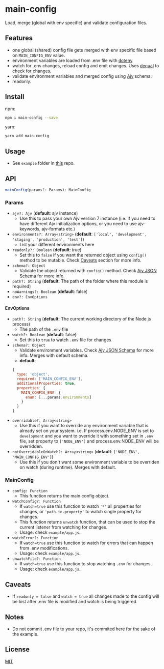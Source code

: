# main-config
Load, merge (global with env specific) and validate configuration files.

## Features
- one global (shared) config file gets merged with env specific file based on `MAIN_CONFIG_ENV` value.
- environment variables are loaded from .env file with [dotenv](https://github.com/motdotla/dotenv).
- watch for .env changes, reload config and emit changes. Uses [dequal](https://github.com/lukeed/dequa) to check for changes.
- validate environment variables and merged config using [Ajv](https://github.com/ajv-validator/ajv) schema.
- readonly.

## Install

npm:
```sh
npm i main-config --save
```
yarn:
```sh
yarn add main-config
```

## Usage
- See `example` folder in [this](https://github.com/naumf/main-config) repo.

## API

```ts
mainConfig(params?: Params): MainConfig
```

### Params

- `ajv?: Ajv` (**default**: ajv instance)
  - Use this to pass your own Ajv version 7 instance (i.e. if you need to have different Ajv initialization options, or you need to use ajv-keywords, ajv-formats etc.)
- `environments?: Array<string>` (**default**: `['local', 'development', 'staging', 'production', 'test']`)
  - List your different environments here
- `readonly?: Boolean` (**default**: true)
  - Set this to `false` if you want the returned object using `config()` method to be mutable. Check [Caveats](#user-content-caveats) section for more info.
- `schema?: Object`
  - Validate the object returned with `config()` method. Check [Ajv JSON Schema](https://github.com/ajv-validator/ajv/blob/master/docs/json-schema.md) for more info.
- `path?: String` (**default**: The path of the folder where this module is required)
- `noWarnings?: Boolean` (**default**: false)
- `env?: EnvOptions`

#### EnvOptions

- `path?: String` (**default**: The current working directory of the Node.js process)
  - The path of the `.env` file
- `watch?: Boolean` (**default**: false)
  - Set this to `true` to watch `.env` file for changes
- `schema?: Object`
  - Validate environment variables. Check [Ajv JSON Schema](https://github.com/ajv-validator/ajv/blob/master/docs/json-schema.md) for more info. Merges with default schema.
  - **default**:
  ```js
  {
    type: 'object',
    required: ['MAIN_CONFIG_ENV'],
    additionalProperties: true,
    properties: {
      MAIN_CONFIG_ENV: {
        enum: [...params.environments]
      }
    }
  }
  ```
- `overridable?: Array<string>`
  - Use this if you want to override any environment variable that is already set on your system. i.e. If process.env.NODE_ENV is set to `development` and you want to override it with something set in `.env` file, set property to `['NODE_ENV']` and process.env.NODE_ENV will be overridden.
- `notOverridableOnWatch?: Array<string>` (**default**: `['NODE_ENV', 'MAIN_CONFIG_ENV']`)
  - Use this if you don't want some environment variable to be overriden on watch (during runtime). Merges with default.

### MainConfig
- `config: Function`
  - This function returns the main config object.
- `watchConfig?: Function`
  - If `watch=true` use this function to watch `'*'` all properties for changes, or `'path.to.property'` to watch single property for changes.
  - This function returns `unwatch` function, that can be used to stop the current listener from watching for changes.
  - Usage: check `example/app.js`.
- `watchError?: Function`
  - If `watch=true` use this function to watch for errors that can happen from .env modifications.
  - Usage: check `example/app.js`.
- `unwatchFile?: Function`
  - If `watch=true` use this function to stop watching `.env` for changes.
  - Usage: check `example/app.js`.

## Caveats
- If `readonly = false` and `watch = true` all changes made to the config will be lost after .env file is modified and watch is being triggered.

## Notes
- Do not commit .env file to your repo, it's commited here for the sake of the example.

## License
[MIT](./LICENSE)

